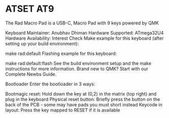 # ATSET AT9
The Rad Macro Pad is a USB-C, Macro Pad with 9 keys powered by QMK

Keyboard Maintainer: Anubhav Dhiman
Hardware Supported: ATmega32U4
Hardware Availability: Interest Check
Make example for this keyboard (after setting up your build environment):

make rad:default
Flashing example for this keyboard:

make rad:default:flash
See the build environment setup and the make instructions for more information. Brand new to QMK? Start with our Complete Newbs Guide.

Bootloader
Enter the bootloader in 3 ways:

Bootmagic reset: Hold down the key at (0,2) in the matrix (top right) and plug in the keyboard
Physical reset button: Briefly press the button on the back of the PCB - some may have pads you must short instead
Keycode in layout: Press the key mapped to RESET if it is available